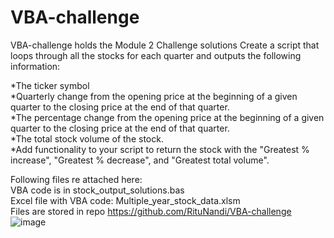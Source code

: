 # VBA-challenge
VBA-challenge holds the Module 2 Challenge solutions
Create a script that loops through all the stocks for each quarter and outputs the following information:

*The ticker symbol                                                                                                                                                          
*Quarterly change from the opening price at the beginning of a given quarter to the closing price at the end of that quarter.    
*The percentage change from the opening price at the beginning of a given quarter to the closing price at the end of that quarter.    
*The total stock volume of the stock.                                                                                                 
*Add functionality to your script to return the stock with the "Greatest % increase", "Greatest % decrease", and "Greatest total volume".

Following files re attached here:  
VBA code is in stock_output_solutions.bas  
Excel file with VBA code: Multiple_year_stock_data.xlsm  
Files are stored in repo https://github.com/RituNandi/VBA-challenge  
![image](https://github.com/RituNandi/VBA-challenge/assets/168802039/06411e74-36c0-4db3-b6a4-582ccd0c0b01)

